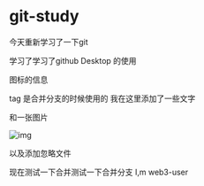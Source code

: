 # git-study
今天重新学习了一下git 

学习了学习了github Desktop 的使用

图标的信息

tag 是合并分支的时候使用的  我在这里添加了一些文字

和一张图片

![img](https://i0.hdslb.com/bfs/article/27c838ffab013b332e3ea2ee57cb1a0b315295105.png)

以及添加忽略文件





现在测试一下合并测试一下合并分支 I,m web3-user

 
